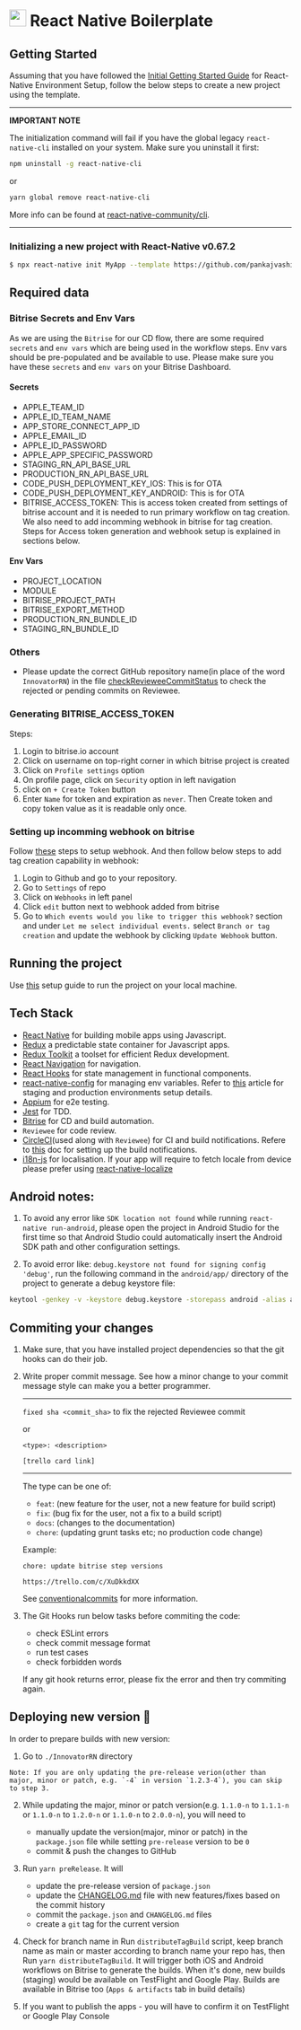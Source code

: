 # <img src="https://avatars.githubusercontent.com/u/69631" width="30" height="30" /> React Native Boilerplate

## Getting Started


Assuming that you have followed the [Initial Getting Started Guide](https://reactnative.dev/docs/environment-setup) for React-Native Environment Setup, follow the below steps to create a new project using the template.


---
**IMPORTANT NOTE**

The initialization command will fail if you have the global legacy `react-native-cli` installed on your system. Make sure you uninstall it first:

```bash
npm uninstall -g react-native-cli
```

or

```bash
yarn global remove react-native-cli
```

More info can be found at [react-native-community/cli](https://github.com/react-native-community/cli#about).

---

### Initializing a new project with React-Native v0.67.2

```bash
$ npx react-native init MyApp --template https://github.com/pankajvashisht/react-native-boilerplate.git
```

## Required data
### Bitrise Secrets and Env Vars
As we are using the `Bitrise` for our CD flow, there are some required `secrets` and `env vars` which are being used in the workflow steps. Env vars should be pre-populated and be available to use. Please make sure you have these `secrets` and `env vars` on your Bitrise Dashboard.

#### Secrets
- APPLE_TEAM_ID
- APPLE_ID_TEAM_NAME
- APP_STORE_CONNECT_APP_ID
- APPLE_EMAIL_ID
- APPLE_ID_PASSWORD
- APPLE_APP_SPECIFIC_PASSWORD
- STAGING_RN_API_BASE_URL
- PRODUCTION_RN_API_BASE_URL
- CODE_PUSH_DEPLOYMENT_KEY_IOS: This is for OTA
- CODE_PUSH_DEPLOYMENT_KEY_ANDROID: This is for OTA
- BITRISE_ACCESS_TOKEN: This is access token created from settings of bitrise account and it is needed to run primary workflow on tag creation. We also need to add incomming webhook in bitrise for tag creation. Steps for Access token generation and webhook setup is explained in sections below.

#### Env Vars
- PROJECT_LOCATION
- MODULE
- BITRISE_PROJECT_PATH
- BITRISE_EXPORT_METHOD
- PRODUCTION_RN_BUNDLE_ID
- STAGING_RN_BUNDLE_ID

### Others
- Please update the correct GitHub repository name(in place of the word `InnovatorRN`) in the file [checkRevieweeCommitStatus](./template/InnovatorRN/scripts/checkRevieweeCommitStatus.sh#L5) to check the rejected or pending commits on Reviewee.

### Generating BITRISE_ACCESS_TOKEN
 Steps: 
 1. Login to bitrise.io account
 2. Click on username on top-right corner in which bitrise project is created
 3. Click on `Profile settings` option
 4. On profile page, click on `Security` option in left navigation
 5. click on `+ Create Token` button 
 6. Enter `Name` for token and expiration as `never`. Then Create token and copy token value as it is readable only once.

### Setting up incomming webhook on bitrise
 Follow [these](https://devcenter.bitrise.io/en/apps/webhooks/adding-incoming-webhooks.html#registering-an-incoming-webhook-automatically) steps to setup webhook. And then follow below steps to add tag creation capability in webhook:
 1. Login to Github and go to your repository.
 2. Go to `Settings` of repo
 3. Click on `Webhooks` in left panel
 4. Click `edit` button next to webhook added from bitrise
 5. Go to `Which events would you like to trigger this webhook?` section and under `Let me select individual events.` select `Branch or tag creation` and update the webhook by clicking `Update Webhook` button.

## Running the project
  Use [this](template/docs/PROJECT_SETUP.md) setup guide to run the project on your local machine.

## Tech Stack
- [React Native](https://facebook.github.io/react-native/) for building mobile apps using Javascript.
- [Redux](https://redux.js.org/) a predictable state container for Javascript apps.
- [Redux Toolkit](https://redux-toolkit.js.org/) a toolset for efficient Redux development.
- [React Navigation](https://reactnavigation.org/) for navigation.
- [React Hooks](https://reactjs.org/docs/hooks-intro.html) for state management in functional components.
- [react-native-config](https://github.com/luggit/react-native-config) for managing env variables. Refer to [this](https://ajaysidhu17.medium.com/configure-production-and-staging-environments-in-react-native-6c0d0faad034) article for staging and production environments setup details.
- [Appium](https://appium.io/) for e2e testing.
- [Jest](https://jestjs.io/) for TDD.
- [Bitrise](https://www.bitrise.io/) for CD and build automation.
- `Reviewee` for code review.
- [CircleCI](https://circleci.com/)(used along with `Reviewee`) for CI and build notifications. Refere to [this](template/docs/REVIEWEE_CIRCLE_CI_CONFIG.md) doc for setting up the build notifications.
- [i18n-js](https://github.com/fnando/i18n-js) for localisation. If your app will require to fetch locale from device please prefer using [react-native-localize](https://github.com/zoontek/react-native-localize)

## Android notes:

1. To avoid any error like ``SDK location not found`` while running ``react-native run-android``, please open the project in Android Studio for the first time so that Android Studio could automatically insert the Android SDK path and other configuration settings.

2. To avoid error like: ``debug.keystore not found for signing config 'debug'``, run the following command in the ``android/app/`` directory of the project to generate a debug keystore file:

```bash
keytool -genkey -v -keystore debug.keystore -storepass android -alias androiddebugkey -keypass android -keyalg RSA -keysize 2048 -validity 10000
```

## Commiting your changes
1. Make sure, that you have installed project dependencies so that the git hooks can do their job.
2. Write proper commit message. See how a minor change to your commit message style can make you a better programmer.
   
   ---
   `fixed sha <commit_sha>` to fix the rejected Reviewee commit

   or

   ```
   <type>: <description>

   [trello card link]
   ```
   ---
   The type can be one of:

   - `feat`: (new feature for the user, not a new feature for build script)
   - `fix`: (bug fix for the user, not a fix to a build script)
   - `docs`: (changes to the documentation)
   - `chore`: (updating grunt tasks etc; no production code change)

   Example:

   ```
   chore: update bitrise step versions

   https://trello.com/c/XuDkkdXX
   ```

   See [conventionalcommits](https://www.conventionalcommits.org/en/v1.0.0/) for more information.

3. The Git Hooks run below tasks before commiting the code:
      - check ESLint errors
      - check commit message format
      - run test cases
      - check forbidden words

    If any git hook returns error, please fix the error and then try commiting again.

## Deploying new version 🚀

In order to prepare builds with new version:

1. Go to `./InnovatorRN` directory

```plain text
Note: If you are only updating the pre-release verion(other than major, minor or patch, e.g. `-4` in version `1.2.3-4`), you can skip to step 3.
```

2. While updating the major, minor or patch version(e.g. `1.1.0-n` to `1.1.1-n` or `1.1.0-n` to `1.2.0-n` or `1.1.0-n` to `2.0.0-n`), you will need to
   - manually update the version(major, minor or patch) in the `package.json` file while setting `pre-release` version to be `0`
   - commit & push the changes to GitHub

3. Run `yarn preRelease`. It will
   - update the pre-release version of `package.json`
   - update the [CHANGELOG.md](./testedme/CHANGELOG.md) file with new features/fixes based on the commit history
   - commit the `package.json` and `CHANGELOG.md` files
   - create a `git` tag for the current version

4. Check for branch name in Run `distributeTagBuild` script, keep branch name as main or master according to branch name your repo has, then Run `yarn distributeTagBuild`. It will trigger both iOS and Android workflows on Bitrise to generate the builds. When it's done, new builds (staging) would be available on TestFlight and Google Play. Builds are available in Bitrise too (`Apps & artifacts` tab in build details)

5. If you want to publish the apps - you will have to confirm it on TestFlight or Google Play Console
